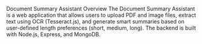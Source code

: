 Document Summary Assistant
Overview
The Document Summary Assistant is a web application that allows users to upload PDF and image files, extract text using OCR (Tesseract.js), and generate smart summaries based on user-defined length preferences (short, medium, long). The backend is built with Node.js, Express, and MongoDB.
